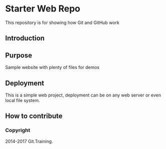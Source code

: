# Starter Web Repo

This repository is for showing how Git and GitHub work

## Introduction

## Purpose

Sample website with plenty of files for demos

## Deployment

This is a simple web project, deployment
can be on any web server or even local
file system.

## How to contribute

### Copyright

2014-2017 Git.Training.
